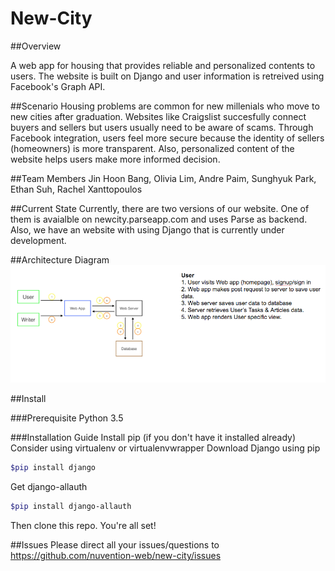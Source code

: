 # New-City

##Overview

A web app for housing that provides reliable and personalized contents to users. 
The website is built on Django and user information is retreived using Facebook's Graph API.

##Scenario 
Housing problems are common for new millenials who move to new cities after graduation. 
Websites like Craigslist succesfully connect buyers and sellers but users usually
need to be aware of scams. Through Facebook integration, users feel more secure 
because the identity of sellers (homeowners) is more transparent. Also, personalized 
content of the website helps users make more informed decision. 

##Team Members
Jin Hoon Bang, Olivia Lim, Andre Paim, Sunghyuk Park, Ethan Suh, Rachel Xanttopoulos

##Current State 
Currently, there are two versions of our website. One of them is avaialble on 
newcity.parseapp.com and uses Parse as backend. Also, we have an website with
using Django that is currently under development. 

##Architecture Diagram 
![Image of Yaktocat](img/architecture_diagram.png)

##Install 

###Prerequisite
Python 3.5 

###Installation Guide
Install pip (if you don't have it installed already)
Consider using virtualenv or virtualenvwrapper
Download Django using pip
```sh
$pip install django
```

Get django-allauth
```sh
$pip install django-allauth
```

Then clone this repo. You're all set!

##Issues
Please direct all your issues/questions to https://github.com/nuvention-web/new-city/issues
